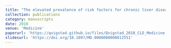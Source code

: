 ```yaml
---
title: "The elevated prevalence of risk factors for chronic liver disease among ageing people with hemophilia and implications for treatment"
collection: publications
category: manuscripts
date: 2018
venue: 'Medicine'
paperurl: 'https://qvigstad.github.io/files/Qvigstad_2018_CLD_Medicine.pdf'
slidesurl: 'https://doi.org/10.1097/MD.0000000000012551'
---
```

